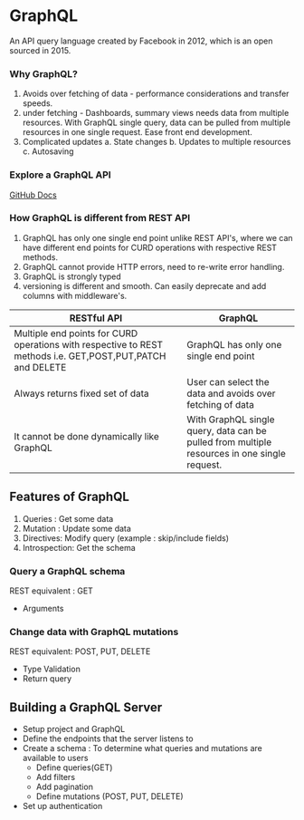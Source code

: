 # GraphQL 
An API query language created by Facebook in 2012, which is an open sourced in 2015.

### Why GraphQL?
1. Avoids over fetching of data - performance considerations and transfer speeds. 
2. under fetching - Dashboards, summary views needs data from multiple resources. With GraphQL single query, data can be pulled from multiple resources in one single request. Ease front end development.
3. Complicated updates
		a. State changes 
		b. Updates to multiple resources
		c. Autosaving

### Explore a GraphQL API 
[GitHub Docs](https://docs.github.com/en/graphql/overview/explorer)

### How GraphQL is different from REST API
1. GraphQL has only one single end point unlike REST API's, where we can have different end points for CURD operations with respective REST methods.
2. GraphQL cannot provide HTTP errors, need to re-write error handling.
3. GraphQL is strongly typed
4. versioning is different and smooth. Can easily deprecate and add columns with middleware's.

|RESTful API| GraphQL  |
|---------- |----------|
|Multiple end points for CURD operations with respective to REST methods i.e. GET,POST,PUT,PATCH and DELETE |GraphQL has only one single end point |
|Always returns fixed set of data  | User can select the data and avoids over fetching of data |
| It cannot be done dynamically like GraphQL | With GraphQL single query, data can be pulled from multiple resources in one single request.  |


## Features of GraphQL

 1. Queries : Get some data 
 2. Mutation : Update some data
 3. Directives: Modify query (example : skip/include fields)
 4. Introspection: Get the schema

### Query a GraphQL schema
REST equivalent : GET 

 - Arguments


### Change data with GraphQL mutations
REST equivalent: POST, PUT, DELETE

 - Type Validation
 - Return query

 
## Building a GraphQL Server
 - Setup project and GraphQL
 - Define the endpoints that the server listens to
 - Create a schema : To determine what queries and mutations are available to users
	 - Define queries(GET)
	 - Add filters
	 - Add pagination
	 - Define mutations (POST, PUT, DELETE)
 - Set up authentication 
 